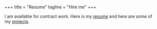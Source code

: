 +++
title = "Resume"
tagline = "Hire me"
+++

I am available for contract work. Here is my [resume](resume-2024-06-30.pdf) and here are some of my [projects](/projects).
